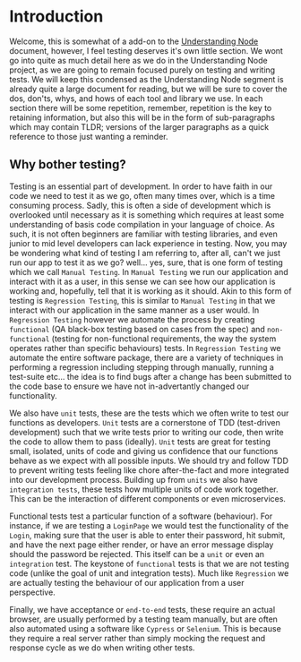 # Introduction

Welcome, this is somewhat of a add-on to the [Understanding Node](https://github.com/Summoned-Archfiend/Understanding-Node/blob/master/chapters/1_introduction.md) document, however, I feel testing deserves it's own little section. We wont go into quite as much detail here as we do in the Understanding Node project, as we are going to remain focused purely on testing and writing tests. We will keep this condensed as the Understanding Node segment is already quite a large document for reading, but we will be sure to cover the dos, don'ts, whys, and hows of each tool and library we use. In each section there will be some repetition, remember, repetition is the key to retaining information, but also this will be in the form of sub-paragraphs which may contain TLDR; versions of the larger paragraphs as a quick reference to those just wanting a reminder.

## Why bother testing?

Testing is an essential part of development. In order to have faith in our code we need to test it as we go, often many times over, which is a time consuming process. Sadly, this is often a side of development which is overlooked until necessary as it is something which requires at least some understanding of basis code compilation in your language of choice. As such, it is not often beginners are familiar with testing libraries, and even junior to mid level developers can lack experience in testing. Now, you may be wondering what kind of testing I am referring to, after all, can't we just run our app to test it as we go? well... yes, sure, that is one form of testing which we call `Manual Testing`. In `Manual Testing` we run our application and interact with it as a user, in this sense we can see how our application is working and, hopefully, tell that it is working as it should. Akin to this form of testing is `Regression Testing`, this is similar to `Manual Testing` in that we interact with our application in the same manner as a user would. In `Regression Testing` however we automate the process by creating `functional` (QA black-box testing based on cases from the spec) and `non-functional` (testing for non-functional requirements, the way the system operates rather than specific behaviours) tests. In `Regression Testing` we automate the entire software package, there are a variety of techniques in performing a regression including stepping through manually, running a test-suite etc... the idea is to find bugs after a change has been submitted to the code base to ensure we have not in-advertantly changed our functionality.

We also have `unit` tests, these are the tests which we often write to test our functions as developers. `Unit` tests are a cornerstone of TDD (test-driven development) such that we write tests prior to writing our code, then write the code to allow them to pass (ideally). `Unit` tests are great for testing small, isolated, units of code and giving us confidence that our functions behave as we expect with all possible inputs. We should try and follow TDD to prevent writing tests feeling like chore after-the-fact and more integrated into our development process. Building up from `units` we also have `integration tests`, these tests how multiple units of code work together. This can be the interaction of different components or even microservices.

Functional tests test a particular function of a software (behaviour). For instance, if we are testing a `LoginPage` we would test the functionality of the `Login`, making sure that the user is able to enter their password, hit submit, and have the next page either render, or have an error message display should the password be rejected. This itself can be a `unit` or even an `integration` test. The keystone of `functional` tests is that we are not testing code (unlike the goal of unit and integration tests). Much like `Regression` we are actually testing the behaviour of our application from a user perspective.

Finally, we have acceptance or `end-to-end` tests, these require an actual browser, are usually performed by a testing team manually, but are often also automated using a software like `Cypress` or `Selenium`. This is because they require a real server rather than simply mocking the request and response cycle as we do when writing other tests. 